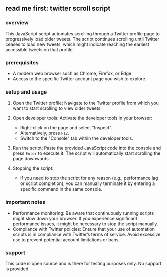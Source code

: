 ## read me first: twitter scroll script

### overview
This JavaScript script automates scrolling through a Twitter profile page to progressively load older tweets. The script continues scrolling until Twitter ceases to load new tweets, which might indicate reaching the earliest accessible tweets on that profile.

### prerequisites
- A modern web browser such as Chrome, Firefox, or Edge.
- Access to the specific Twitter account page you wish to explore.

### setup and usage
1. Open the Twitter profile: Navigate to the Twitter profile from which you want to start scrolling to view older tweets.

2. Open developer tools: Activate the developer tools in your browser:
   - Right-click on the page and select "Inspect".
   - Alternatively, press `F12`.
   - Switch to the "Console" tab within the developer tools.

3. Run the script: Paste the provided JavaScript code into the console and press `Enter` to execute it. The script will automatically start scrolling the page downwards.

4. Stopping the script:
   - If you need to stop the script for any reason (e.g., performance lag or script completion), you can manually terminate it by entering a specific command in the same console.

### important notes
- Performance monitoring: Be aware that continuously running scripts might slow down your browser. If you experience significant performance issues, it might be necessary to stop the script manually.
- Compliance with Twitter policies: Ensure that your use of automation scripts is in compliance with Twitter’s terms of service. Avoid excessive use to prevent potential account limitations or bans.

### support
This code is open source and is there for testing purposes only. No support is provided.  
